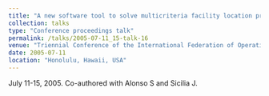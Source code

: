 ```yaml
---
title: "A new software tool to solve multicriteria facility location problems on networks"
collection: talks
type: "Conference proceedings talk"
permalink: /talks/2005-07-11_15-talk-16
venue: "Triennial Conference of the International Federation of Operational Research Societies (IFORS)"
date: 2005-07-11
location: "Honolulu, Hawaii, USA"
---
```

July 11-15, 2005. Co-authored with Alonso S and Sicilia J.